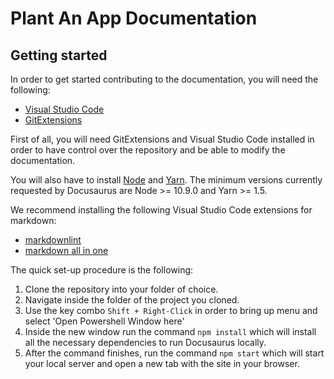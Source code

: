 # Plant An App Documentation

## Getting started

In order to get started contributing to the documentation, you will need the following:

* [Visual Studio Code](https://code.visualstudio.com/)
* [GitExtensions](http://gitextensions.github.io/)

First of all, you will need GitExtensions and Visual Studio Code installed in order to have control over the repository and be able to modify the documentation.

You will also have to install [Node](https://nodejs.org/en/download/) and [Yarn](https://classic.yarnpkg.com/en/docs/install). The minimum versions currently requested by Docusaurus are Node >= 10.9.0 and Yarn >= 1.5.

We recommend installing the following Visual Studio Code extensions for markdown:

* [markdownlint](//marketplace.visualstudio.com/items?itemName=DavidAnson.vscode-markdownlint)
* [markdown all in one](//marketplace.visualstudio.com/items?itemName=yzhang.markdown-all-in-one)

The quick set-up procedure is the following:  

  1. Clone the repository into your folder of choice. 
  2. Navigate inside the folder of the project you cloned.
  3. Use the key combo `Shift + Right-Click` in order to bring up menu and select  'Open Powershell Window here'
  4. Inside the new window run the command `npm install` which will install all the necessary dependencies to run Docusaurus locally.
  5. After the command finishes, run the command `npm start` which will start your local server and open a new tab with the site in your browser.
